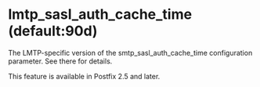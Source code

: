 # lmtp_sasl_auth_cache_time (default:90d) 

 The LMTP-specific version of the smtp_sasl_auth_cache_time
configuration parameter.  See there for details. 

 This feature is available in Postfix 2.5 and later. 


